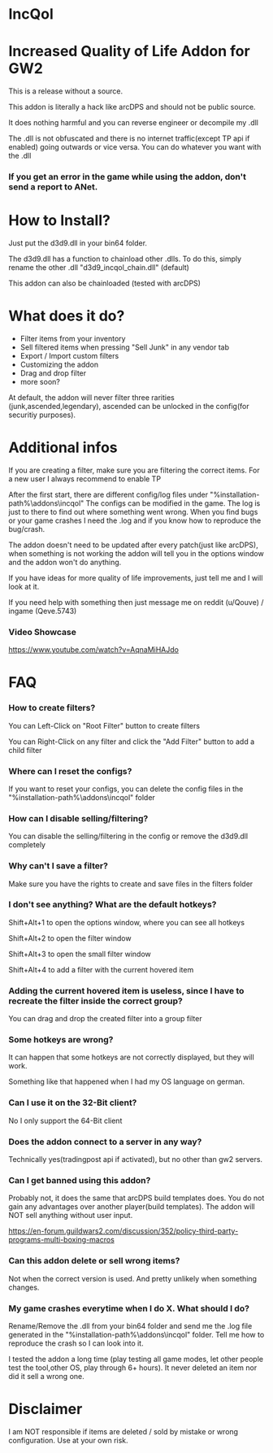 # IncQol
# Increased Quality of Life Addon for GW2

This is a release without a source.

This addon is literally a hack like arcDPS and should not be public source.

It does nothing harmful and you can reverse engineer or decompile my .dll

The .dll is not obfuscated and there is no internet traffic(except TP api if enabled) going outwards or vice versa.
You can do whatever you want with the .dll

### If you get an error in the game while using the addon, don't send a report to ANet. 

# How to Install?

Just put the d3d9.dll in your bin64 folder.

The d3d9.dll has a function to chainload other .dlls. To do this, simply rename the other .dll "d3d9_incqol_chain.dll" (default)

This addon can also be chainloaded (tested with arcDPS)

# What does it do?

- Filter items from your inventory
- Sell filtered items when pressing "Sell Junk" in any vendor tab
- Export / Import custom filters
- Customizing the addon
- Drag and drop filter
- more soon?

At default, the addon will never filter three rarities (junk,ascended,legendary), ascended can be unlocked in the config(for securitiy purposes).

# Additional infos

If you are creating a filter, make sure you are filtering the correct items. For a new user I always recommend to enable TP 

After the first start, there are different config/log files under "%installation-path%\addons\incqol\"
The configs can be modified in the game.
The log is just to there to find out where something went wrong.
When you find bugs or your game crashes I need the .log and if you know how to reproduce the bug/crash.

The addon doesn't need to be updated after every patch(just like arcDPS), when something is not working the addon will tell you in the options window and the addon won't do anything.

If you have ideas for more quality of life improvements, just tell me and I will look at it.

If you need help with something then just message me on reddit (u/Qouve) / ingame (Qeve.5743)

### Video Showcase

https://www.youtube.com/watch?v=AqnaMiHAJdo

# FAQ
### How to create filters?
You can Left-Click on "Root Filter" button to create filters 

You can Right-Click on any filter and click the "Add Filter" button to add a child filter

### Where can I reset the configs?
If you want to reset your configs, you can delete the config files in the "%installation-path%\addons\incqol\" folder

### How can I disable selling/filtering?
You can disable the selling/filtering in the config or remove the d3d9.dll completely

### Why can't I save a filter?
Make sure you have the rights to create and save files in the filters folder

### I don't see anything? What are the default hotkeys?
Shift+Alt+1 to open the options window, where you can see all hotkeys

Shift+Alt+2 to open the filter window

Shift+Alt+3 to open the small filter window

Shift+Alt+4 to add a filter with the current hovered item

### Adding the current hovered item is useless, since I have to recreate the filter inside the correct group?

You can drag and drop the created filter into a group filter

### Some hotkeys are wrong?
It can happen that some hotkeys are not correctly displayed, but they will work.

Something like that happened when I had my OS language on german.

### Can I use it on the 32-Bit client?
No I only support the 64-Bit client

### Does the addon connect to a server in any way?
Technically yes(tradingpost api if activated), but no other than gw2 servers.

### Can I get banned using this addon?
Probably not, it does the same that arcDPS build templates does. 
You do not gain any advantages over another player(build templates). 
The addon will NOT sell anything without user input.

https://en-forum.guildwars2.com/discussion/352/policy-third-party-programs-multi-boxing-macros

### Can this addon delete or sell wrong items?
Not when the correct version is used. And pretty unlikely when something changes.

### My game crashes everytime when I do X. What should I do?
Rename/Remove the .dll from your bin64 folder and send me the .log file generated in the "%installation-path%\addons\incqol\" folder. Tell me how to reproduce the crash so I can look into it.

I tested the addon a long time (play testing all game modes, let other people test the tool,other OS, play through 6+ hours).
It never deleted an item nor did it sell a wrong one.

# Disclaimer
I am NOT responsible if items are deleted / sold by mistake or wrong configuration. Use at your own risk.
